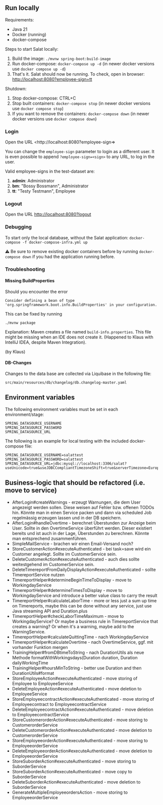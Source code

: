 ## Run locally

Requirements:

- Java 21
- Docker (running)
- docker-compose

Steps to start Salat locally:

1. Build the image: `./mvnw spring-boot:build-image`
2. Run docker-compose: `docker-compose up -d` (in newer docker versions use `docker compose up -d`)
3. That's it. Salat should now be running. To check, open in browser: <http://localhost:8080?employee-sign=tt>

Shutdown:
1. Stop docker-compose: CTRL+C
2. Stop built containers: `docker-compose stop` (in newer docker versions use `docker compose stop`)
3. If you want to remove the containers: `docker-compose down` (in newer docker versions use `docker compose down`)

### Login
Open the URL <http://localhost:8080?employee-sign=<sign>>

You can change the `employee-sign` parameter to login as a different user.
It is even possible to append `?employee-sign=<sign>` to any URL, to log in the user.

Valid employee-signs in the test-dataset are:
  1. **admin**: Administrator
  2. **bm**: "Bossy Bossmann", Administrator
  3. **tt**: "Testy Testmann", Employee

### Logout
Open the URL <http://localhost:8080?logout>

### Debugging
To start only the local database, without the Salat application:
`docker-compose -f docker-compose-infra.yml up`

⚠️ Be sure to remove existing docker containers before by running `docker-compose down` if you had the application running before.


### Troubleshooting

#### Missing BuildProperties
Should you encounter the error

    Consider defining a bean of type 'org.springframework.boot.info.BuildProperties' in your configuration.

This can be fixed by running

    ./mvnw package

Explanation: Maven creates a file named `build-info.properties`.
This file might be missing when an IDE does not create it. (Happened to Klaus with IntelliJ IDEA, despite Maven Integration).

(by Klaus)

#### DB-Changes
Changes to the data base are collected via Liquibase in the following file:

    src/main/resources/db/changelog/db.changelog-master.yaml

## Environment variables

The following environment variables must be set in each environment/stage:

```
SPRING_DATASOURCE_USERNAME
SPRING_DATASOURCE_PASSWORD
SPRING_DATASOURCE_URL
```

The following is an example for local testing with the included docker-compose file:

```
SPRING_DATASOURCE_USERNAME=salattest
SPRING_DATASOURCE_PASSWORD=salattest
SPRING_DATASOURCE_URL=jdbc:mysql://localhost:3306/salat?useUnicode=true&useJDBCCompliantTimezoneShift=true&serverTimezone=Europe/Berlin&useLegacyDatetimeCode=false&autoReconnect=true
```

## Business-logic that should be refactored (i.e. move to service)

- AfterLogin#createWarnings - erzeugt Warnungen, die dem User angezeigt werden sollen. Diese weisen 
  auf Fehler bzw. offenen TODOs hin. Könnte man in einen Service packen und dann via
  scheduled Job regelmässig erzeugen lassen und in der DB speichern.
- AfterLogin#handleOvertime - berechnet Überstunden zur Anzeige beim User. Sollte in den OvertimeService
  überführt werden. Dieser existiert bereits und ist auch in der Lage, Überstunden zu
  berechnen. Könnte man entsprechend zusammenführen.
- SimpleMailService - brachen wir einen Email-Versand noch?
- StoreCustomerAction#executeAuthenticated - bei task=save wird ein Customer angelegt. Sollte im 
  CustomerService sein.
- DeleteCustomerAction#executeAuthenticated - auch dies sollte weitestgehend im CustomerService sein.
- DeleteTimereportFromDailyDisplayAction#executeAuthenticated - sollte TimereportService nutzen
- TimereportHelper#determineBeginTimeToDisplay - move to WorkingdayService
- TimereportHelper#determineTimesToDisplay - move to WorkingdayService and introduce a better value class
  to carry the result
- TimereportHelper#calculateLaborTime - more or less just a sum up time on Timereports,
  maybe this can be done without any service, just use Java streaming API and Duration.plus
- TimereportHelper#checkLaborTimeMaximum - move to WorkingdayService? Or maybe a business rule in
  TimereportService that creates a warning? Or when it's a warning, maybe add to the WarningService.
- TimereportHelper#calculateQuittingTime - nach WorkingdayService
- TimereportHelper#calculateOvertime - nach OvertimeService, ggf. mit vorhander Funktion mergen
- TrainingHelper#fromDBtimeToString - nach DurationUtils als neue Methode
  formatWithWorkingsdays(Duration duration, Duration dailyWorkingTime
- TrainingHelper#hoursMinToString - better use Duration and then DurationUtils#format
- StoreEmployeeAction#executeAuthenticated - move storing of Employee to EmployeeService
- DeleteEmployeeAction#executeAuthenticated - move deletion to EmployeeService
- StoreEmployeecontractAction#executeAuthenticated - move storing of Employeecontract to EmployeecontractService
- DeleteEmployeecontractAction#executeAuthenticated - move deletion to EmployeecontractService
- StoreCustomerorderAction#executeAuthenticated - move storing to CustomerorderService
- DeleteCustomerorderAction#executeAuthenticated - move deletion to CustomerorderService
- StoreEmployeeorderAction#executeAuthenticated - move storing to EmployeeorderService
- DeleteEmployeeorderAction#executeAuthenticated - move deletion to EmployeeorderService
- StoreSuborderAction#executeAuthenticated - move storing to SuborderService
- StoreSuborderAction#executeAuthenticated - move copy to SuborderService
- DeleteSuborderAction#executeAuthenticated - move deletion to SuborderService
- GenerateMultipleEmployeeordersAction - move storing to EmployeeorderService
